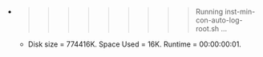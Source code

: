 * >>>>>>>>> Running inst-min-con-auto-log-root.sh ...
  * Disk size = 774416K. Space Used = 16K. Runtime = 00:00:00:01.
